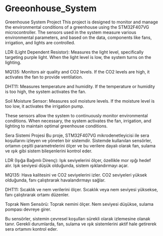 # Greeonhouse_System
Greenhouse System Project
This project is designed to monitor and manage the environmental conditions of a greenhouse using the STM32F407VG microcontroller. The sensors used in the system measure various environmental parameters, and based on the data, components like fans, irrigation, and lights are controlled.

LDR (Light Dependent Resistor): Measures the light level, specifically targeting purple light. When the light level is low, the system turns on the lighting.

MQ135: Monitors air quality and CO2 levels. If the CO2 levels are high, it activates the fan to provide ventilation.

DHT11: Measures temperature and humidity. If the temperature or humidity is too high, the system activates the fan.

Soil Moisture Sensor: Measures soil moisture levels. If the moisture level is too low, it activates the irrigation pump.

These sensors allow the system to continuously monitor environmental conditions. When necessary, the system activates the fan, irrigation, and lighting to maintain optimal greenhouse conditions.

Sera Sistemi Projesi
Bu proje, STM32F407VG mikrodenetleyicisi ile sera koşullarını izleyen ve yöneten bir sistemdir. Sistemde kullanılan sensörler, ortamın çeşitli parametrelerini ölçer ve bu verilere dayalı olarak fan, sulama ve ışık gibi sistem bileşenlerini kontrol eder.

LDR (Işığa Bağımlı Direnç): Işık seviyelerini ölçer, özellikle mor ışığı hedef alır. Işık seviyesi düşük olduğunda, sistem ışıklandırmayı açar.

MQ135: Hava kalitesini ve CO2 seviyelerini izler. CO2 seviyeleri yüksek olduğunda, fanı çalıştırarak havalandırmayı sağlar.

DHT11: Sıcaklık ve nem verilerini ölçer. Sıcaklık veya nem seviyesi yüksekse, fanı çalıştırarak ortamı düzenler.

Toprak Nem Sensörü: Toprak nemini ölçer. Nem seviyesi düşükse, sulama pompası devreye girer.

Bu sensörler, sistemin çevresel koşulları sürekli olarak izlemesine olanak tanır. Gerekli durumlarda, fan, sulama ve ışık sistemlerini aktif hale getirerek sera ortamını kontrol eder.
